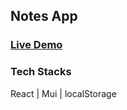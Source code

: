 ## Notes App

### [Live Demo](https://yaoliu928.github.io/NotesApp/)

### Tech Stacks

React | Mui | localStorage
